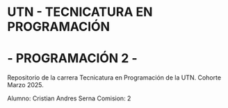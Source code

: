 # UTN - TECNICATURA EN PROGRAMACIÓN
  # - PROGRAMACIÓN 2 -
Repositorio de la carrera Tecnicatura en Programación de la UTN.
Cohorte Marzo 2025.

Alumno: Cristian Andres Serna
Comision: 2

